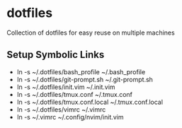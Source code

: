 # dotfiles
Collection of dotfiles for easy reuse on multiple machines

## Setup Symbolic Links
* ln -s ~/.dotfiles/bash_profile ~/.bash_profile
* ln -s ~/.dotfiles/git-prompt.sh ~/.git-prompt.sh
* ln -s ~/.dotfiles/init.vim ~/.init.vim
* ln -s ~/.dotfiles/tmux.conf ~/.tmux.conf
* ln -s ~/.dotfiles/tmux.conf.local ~/.tmux.conf.local
* ln -s ~/.dotfiles/vimrc ~/.vimrc
* ln -s ~/.vimrc ~/.config/nvim/init.vim
